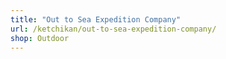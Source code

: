 ```yaml
---
title: "Out to Sea Expedition Company"
url: /ketchikan/out-to-sea-expedition-company/
shop: Outdoor
---
```

